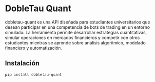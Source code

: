 # DobleTau Quant

dobletau-quant es una API diseñada para estudiantes universitarios que desean participar en una competencia de bots de trading en un entorno simulado. La herramienta permite desarrollar estrategias cuantitativas, simular operaciones en mercados financieros y competir con otros estudiantes mientras se aprende sobre análisis algorítmico, modelado financiero y automatización.

## Instalación

```bash
pip install dobletau-quant

